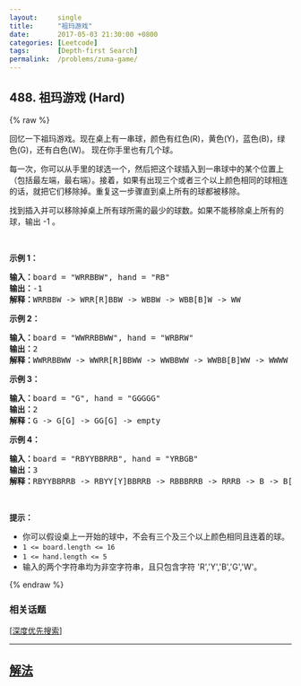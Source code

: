 ```yaml
---
layout:     single
title:      "祖玛游戏"
date:       2017-05-03 21:30:00 +0800
categories: [Leetcode]
tags:       [Depth-first Search]
permalink:  /problems/zuma-game/
---
```


## 488. 祖玛游戏 (Hard)

{% raw %}

<p>回忆一下祖玛游戏。现在桌上有一串球，颜色有红色(R)，黄色(Y)，蓝色(B)，绿色(G)，还有白色(W)。 现在你手里也有几个球。</p>

<p>每一次，你可以从手里的球选一个，然后把这个球插入到一串球中的某个位置上（包括最左端，最右端）。接着，如果有出现三个或者三个以上颜色相同的球相连的话，就把它们移除掉。重复这一步骤直到桌上所有的球都被移除。</p>

<p>找到插入并可以移除掉桌上所有球所需的最少的球数。如果不能移除桌上所有的球，输出 -1 。</p>

<p> </p>

<p><strong>示例 1：</strong></p>

<pre>
<strong>输入：</strong>board = "WRRBBW", hand = "RB"
<strong>输出：</strong>-1
<strong>解释：</strong>WRRBBW -> WRR[R]BBW -> WBBW -> WBB[B]W -> WW
</pre>

<p><strong>示例 2：</strong></p>

<pre>
<strong>输入：</strong>board = "WWRRBBWW", hand = "WRBRW"
<strong>输出：</strong>2
<strong>解释：</strong>WWRRBBWW -> WWRR[R]BBWW -> WWBBWW -> WWBB[B]WW -> WWWW -> empty
</pre>

<p><strong>示例 3：</strong></p>

<pre>
<strong>输入：</strong>board = "G", hand = "GGGGG"
<strong>输出：</strong>2
<strong>解释：</strong>G -> G[G] -> GG[G] -> empty 
</pre>

<p><strong>示例 4：</strong></p>

<pre>
<strong>输入：</strong>board = "RBYYBBRRB", hand = "YRBGB"
<strong>输出：</strong>3
<strong>解释：</strong>RBYYBBRRB -> RBYY[Y]BBRRB -> RBBBRRB -> RRRB -> B -> B[B] -> BB[B] -> empty 
</pre>

<p> </p>

<p><strong>提示：</strong></p>

<ul>
	<li>你可以假设桌上一开始的球中，不会有三个及三个以上颜色相同且连着的球。</li>
	<li><code>1 <= board.length <= 16</code></li>
	<li><code>1 <= hand.length <= 5</code></li>
	<li>输入的两个字符串均为非空字符串，且只包含字符 'R','Y','B','G','W'。</li>
</ul>

{% endraw %}

### 相关话题
  [[深度优先搜索](https://github.com/openset/leetcode/tree/master/tag/depth-first-search/README.md)]

---

## [解法](https://github.com/openset/leetcode/tree/master/problems/zuma-game)
